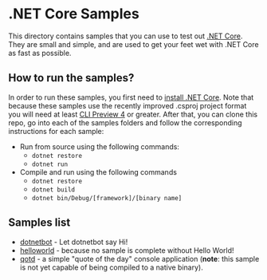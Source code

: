 # .NET Core Samples

This directory contains samples that you can use to test out [.NET Core](http://dotnet.github.io). They are small and simple, and are used to get your feet wet with .NET Core as fast as possible. 

## How to run the samples?

In order to run these samples, you first need to [install .NET Core](http://dotnet.github.io/getting-started/). Note that because these samples use the recently improved .csproj project format you will need at least [CLI Preview 4](https://github.com/dotnet/cli#preview-4-release---msbuild-based-tools) or greater. After that, you can clone this repo, go into each of the samples folders and follow the corresponding instructions for each sample:

* Run from source using the following commands:
	* `dotnet restore`
	* `dotnet run`
* Compile and run using the following commands
	* `dotnet restore`
	* `dotnet build`
	* `dotnet bin/Debug/[framework]/[binary name]`

## Samples list

* [dotnetbot](dotnetbot/README.md) - Let dotnetbot say Hi!
* [helloworld](helloworld) - because no sample is complete without Hello World!
* [qotd](qotd) - a simple "quote of the day" console application (**note**: this sample is not yet capable of being compiled to a native binary).
